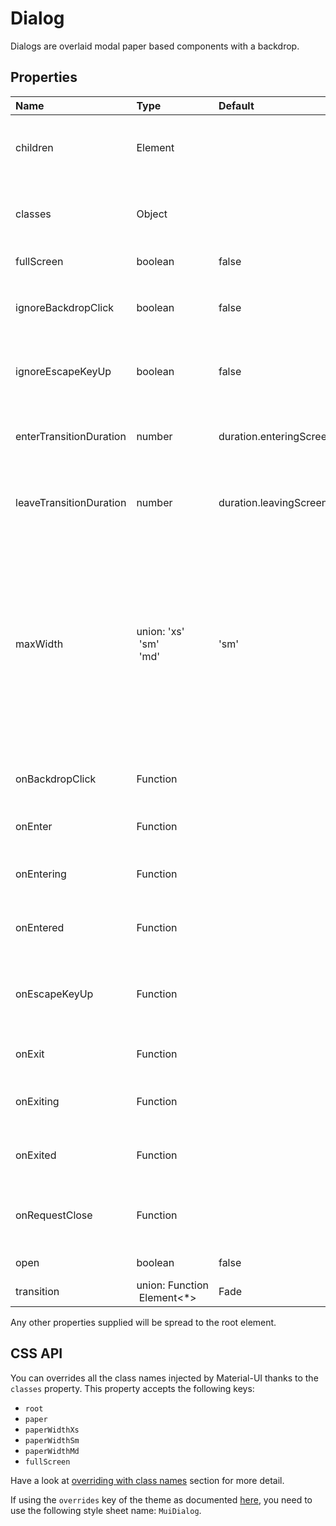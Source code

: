 # Dialog

Dialogs are overlaid modal paper based components with a backdrop.

## Properties
| Name | Type | Default | Description |
|:-----|:-----|:--------|:------------|
| children | Element |  | Dialog children, usually the included sub-components. |
| classes | Object |  | Useful to extend the style applied to components. |
| fullScreen | boolean | false | If `true`, it will be full-screen |
| ignoreBackdropClick | boolean | false | If `true`, clicking the backdrop will not fire the `onRequestClose` callback. |
| ignoreEscapeKeyUp | boolean | false | If `true`, hitting escape will not fire the `onRequestClose` callback. |
| enterTransitionDuration | number | duration.enteringScreen | Duration of the animation when the element is entering. |
| leaveTransitionDuration | number | duration.leavingScreen | Duration of the animation when the element is leaving. |
| maxWidth | union:&nbsp;'xs'<br>&nbsp;'sm'<br>&nbsp;'md'<br> | 'sm' | Determine the max width of the dialog. The dialog width grows with the size of the screen, this property is useful on the desktop where you might need some coherent different width size across your application. |
| onBackdropClick | Function |  | Callback fired when the backdrop is clicked. |
| onEnter | Function |  | Callback fired before the dialog enters. |
| onEntering | Function |  | Callback fired when the dialog is entering. |
| onEntered | Function |  | Callback fired when the dialog has entered. |
| onEscapeKeyUp | Function |  | Callback fires when the escape key is released and the modal is in focus. |
| onExit | Function |  | Callback fired before the dialog exits. |
| onExiting | Function |  | Callback fired when the dialog is exiting. |
| onExited | Function |  | Callback fired when the dialog has exited. |
| onRequestClose | Function |  | Callback fired when the dialog requests to be closed. |
| open | boolean | false | If `true`, the Dialog is open. |
| transition | union:&nbsp;Function<br>&nbsp;Element<*><br> | Fade | Transition component. |

Any other properties supplied will be spread to the root element.

## CSS API

You can overrides all the class names injected by Material-UI thanks to the `classes` property.
This property accepts the following keys:
- `root`
- `paper`
- `paperWidthXs`
- `paperWidthSm`
- `paperWidthMd`
- `fullScreen`

Have a look at [overriding with class names](/customization/overrides#overriding-with-class-names)
section for more detail.

If using the `overrides` key of the theme as documented
[here](/customization/themes#customizing-all-instances-of-a-component-type),
you need to use the following style sheet name: `MuiDialog`.
